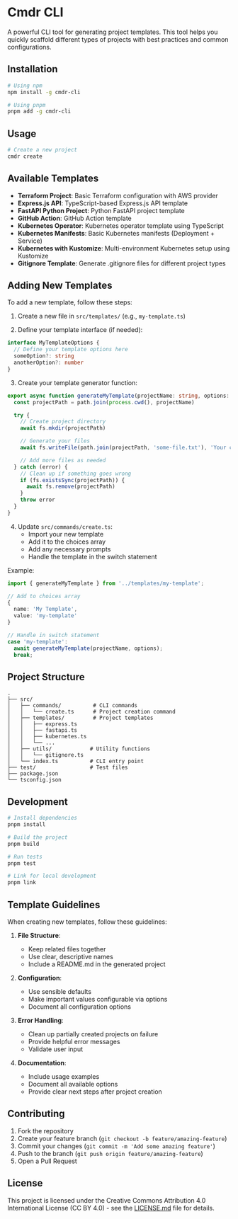 # Cmdr CLI

A powerful CLI tool for generating project templates. This tool helps you quickly scaffold different types of projects with best practices and common configurations.

## Installation

```bash
# Using npm
npm install -g cmdr-cli

# Using pnpm
pnpm add -g cmdr-cli
```

## Usage

```bash
# Create a new project
cmdr create
```

## Available Templates

- **Terraform Project**: Basic Terraform configuration with AWS provider
- **Express.js API**: TypeScript-based Express.js API template
- **FastAPI Python Project**: Python FastAPI project template
- **GitHub Action**: GitHub Action template
- **Kubernetes Operator**: Kubernetes operator template using TypeScript
- **Kubernetes Manifests**: Basic Kubernetes manifests (Deployment + Service)
- **Kubernetes with Kustomize**: Multi-environment Kubernetes setup using Kustomize
- **Gitignore Template**: Generate .gitignore files for different project types

## Adding New Templates

To add a new template, follow these steps:

1. Create a new file in `src/templates/` (e.g., `my-template.ts`)

2. Define your template interface (if needed):

```typescript
interface MyTemplateOptions {
  // Define your template options here
  someOption?: string
  anotherOption?: number
}
```

3. Create your template generator function:

```typescript
export async function generateMyTemplate(projectName: string, options: MyTemplateOptions = {}) {
  const projectPath = path.join(process.cwd(), projectName)

  try {
    // Create project directory
    await fs.mkdir(projectPath)

    // Generate your files
    await fs.writeFile(path.join(projectPath, 'some-file.txt'), 'Your content here')

    // Add more files as needed
  } catch (error) {
    // Clean up if something goes wrong
    if (fs.existsSync(projectPath)) {
      await fs.remove(projectPath)
    }
    throw error
  }
}
```

4. Update `src/commands/create.ts`:
   - Import your new template
   - Add it to the choices array
   - Add any necessary prompts
   - Handle the template in the switch statement

Example:

```typescript
import { generateMyTemplate } from '../templates/my-template';

// Add to choices array
{
  name: 'My Template',
  value: 'my-template'
}

// Handle in switch statement
case 'my-template':
  await generateMyTemplate(projectName, options);
  break;
```

## Project Structure

```
.
├── src/
│   ├── commands/          # CLI commands
│   │   └── create.ts      # Project creation command
│   ├── templates/         # Project templates
│   │   ├── express.ts
│   │   ├── fastapi.ts
│   │   ├── kubernetes.ts
│   │   └── ...
│   ├── utils/            # Utility functions
│   │   └── gitignore.ts
│   └── index.ts          # CLI entry point
├── test/                 # Test files
├── package.json
└── tsconfig.json
```

## Development

```bash
# Install dependencies
pnpm install

# Build the project
pnpm build

# Run tests
pnpm test

# Link for local development
pnpm link
```

## Template Guidelines

When creating new templates, follow these guidelines:

1. **File Structure**:

   - Keep related files together
   - Use clear, descriptive names
   - Include a README.md in the generated project

2. **Configuration**:

   - Use sensible defaults
   - Make important values configurable via options
   - Document all configuration options

3. **Error Handling**:

   - Clean up partially created projects on failure
   - Provide helpful error messages
   - Validate user input

4. **Documentation**:
   - Include usage examples
   - Document all available options
   - Provide clear next steps after project creation

## Contributing

1. Fork the repository
2. Create your feature branch (`git checkout -b feature/amazing-feature`)
3. Commit your changes (`git commit -m 'Add some amazing feature'`)
4. Push to the branch (`git push origin feature/amazing-feature`)
5. Open a Pull Request

## License

This project is licensed under the Creative Commons Attribution 4.0 International License (CC BY 4.0) - see the [LICENSE.md](LICENSE.md) file for details.
